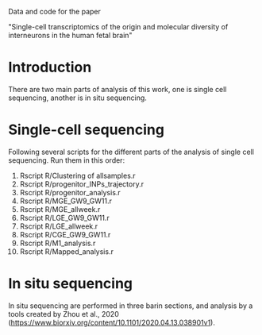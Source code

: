 Data and code for the paper 

"Single-cell transcriptomics of the origin and molecular diversity of interneurons in the human fetal brain"

# Introduction
There are two main parts of analysis of this work, 
one is single cell sequencing, 
another is in situ sequencing.

# Single-cell sequencing
Following several scripts for the different parts of the analysis of single cell sequencing. 
Run them in this order:

1. Rscript R/Clustering of allsamples.r
2. Rscript R/progenitor_INPs_trajectory.r 
3. Rscript R/progenitor_analysis.r
4. Rscript R/MGE_GW9_GW11.r
5. Rscript R/MGE_allweek.r
6. Rscript R/LGE_GW9_GW11.r
7. Rscript R/LGE_allweek.r
8. Rscript R/CGE_GW9_GW11.r
9. Rscript R/M1_analysis.r
10. Rscript R/Mapped_analysis.r


# In situ sequencing 
In situ sequencing are performed in three barin sections, and analysis by a tools created by Zhou et al., 2020 (https://www.biorxiv.org/content/10.1101/2020.04.13.038901v1).
